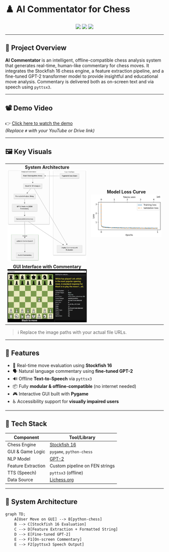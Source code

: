 # ♟️ AI Commentator for Chess

<p align="center">
  <img src="https://img.shields.io/badge/Project-Type:AI_Chess_Commentary-blue?style=flat-square" />
  <img src="https://img.shields.io/badge/Status-Completed-brightgreen?style=flat-square" />
  <img src="https://img.shields.io/badge/Made%20at-REVA%20University-orange?style=flat-square" />
</p>

---

## 🎯 Project Overview

**AI Commentator** is an intelligent, offline-compatible chess analysis system that generates real-time, human-like commentary for chess moves. It integrates the Stockfish 16 chess engine, a feature extraction pipeline, and a fine-tuned GPT-2 transformer model to provide insightful and educational move analysis. Commentary is delivered both as on-screen text and via speech using `pyttsx3`.

---

## 📽️ Demo Video

👉 [Click here to watch the demo](#)  
_(Replace `#` with your YouTube or Drive link)_

---

## 🖼️ Key Visuals

<table>
<tr>
<td align="center"><strong>System Architecture</strong><br><img src="images/System Architecture.png" width="500"/></td>
<td align="center"><strong>Model Loss Curve</strong><br><img src="images/Model Loss Curve.jpg" width="500"/></td>
</tr>
<tr>
<td align="center"><strong>GUI Interface with Commentary</strong><br><img src="images/GUI Interface with Commentary.png" width="500"/></td>
</tr>
</table>

> ℹ️ Replace the image paths with your actual file URLs.

---

## 🚀 Features

- 🧠 Real-time move evaluation using **Stockfish 16**
- 🗣️ Natural language commentary using **fine-tuned GPT-2**
- 🔊 Offline **Text-to-Speech** via `pyttsx3`
- 📦 Fully **modular & offline-compatible** (no internet needed)
- 🎮 Interactive GUI built with **Pygame**
- ♿ Accessibility support for **visually impaired users**

---

## 🔧 Tech Stack

| Component                  | Tool/Library                        |
|---------------------------|-------------------------------------|
| Chess Engine              | [Stockfish 16](https://stockfishchess.org) |
| GUI & Game Logic          | `pygame`, `python-chess`            |
| NLP Model                 | [GPT-2](https://openaipublic.blob.core.windows.net/gpt-2/models) |
| Feature Extraction        | Custom pipeline on FEN strings      |
| TTS (Speech)              | `pyttsx3` (offline)                 |
| Data Source               | [Lichess.org](https://lichess.org/) |

---

## 📐 System Architecture

```mermaid
graph TD;
    A[User Move on GUI] --> B[python-chess]
    B --> C[Stockfish 16 Evaluation]
    C --> D[Feature Extraction + Formatted String]
    D --> E[Fine-tuned GPT-2]
    E --> F1[On-screen Commentary]
    E --> F2[pyttsx3 Speech Output]
